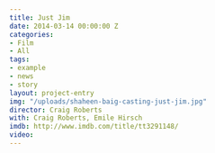 ```yaml
---
title: Just Jim
date: 2014-03-14 00:00:00 Z
categories:
- Film
- All
tags:
- example
- news
- story
layout: project-entry
img: "/uploads/shaheen-baig-casting-just-jim.jpg"
director: Craig Roberts
with: Craig Roberts, Emile Hirsch
imdb: http://www.imdb.com/title/tt3291148/
video: 
---
```


